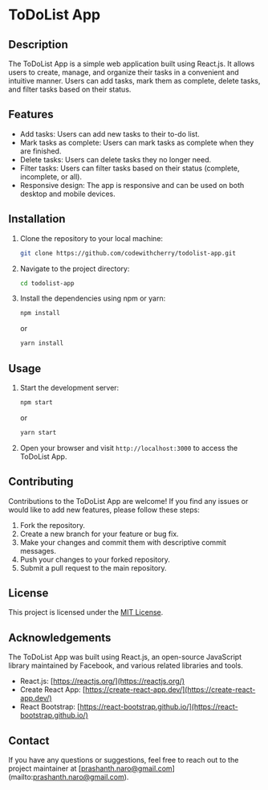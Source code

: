 
# ToDoList App

## Description
The ToDoList App is a simple web application built using React.js. It allows users to create, manage, and organize their tasks in a convenient and intuitive manner. Users can add tasks, mark them as complete, delete tasks, and filter tasks based on their status.

## Features
- Add tasks: Users can add new tasks to their to-do list.
- Mark tasks as complete: Users can mark tasks as complete when they are finished.
- Delete tasks: Users can delete tasks they no longer need.
- Filter tasks: Users can filter tasks based on their status (complete, incomplete, or all).
- Responsive design: The app is responsive and can be used on both desktop and mobile devices.

## Installation
1. Clone the repository to your local machine:
   ```bash
   git clone https://github.com/codewithcherry/todolist-app.git
   ```
2. Navigate to the project directory:
   ```bash
   cd todolist-app
   ```
3. Install the dependencies using npm or yarn:
   ```bash
   npm install
   ```
   or
   ```bash
   yarn install
   ```

## Usage
1. Start the development server:
   ```bash
   npm start
   ```
   or
   ```bash
   yarn start
   ```
2. Open your browser and visit `http://localhost:3000` to access the ToDoList App.

## Contributing
Contributions to the ToDoList App are welcome! If you find any issues or would like to add new features, please follow these steps:
1. Fork the repository.
2. Create a new branch for your feature or bug fix.
3. Make your changes and commit them with descriptive commit messages.
4. Push your changes to your forked repository.
5. Submit a pull request to the main repository.

## License
This project is licensed under the [MIT License](https://opensource.org/licenses/MIT).

## Acknowledgements
The ToDoList App was built using React.js, an open-source JavaScript library maintained by Facebook, and various related libraries and tools.

- React.js: [https://reactjs.org/](https://reactjs.org/)
- Create React App: [https://create-react-app.dev/](https://create-react-app.dev/)
- React Bootstrap: [https://react-bootstrap.github.io/](https://react-bootstrap.github.io/)

## Contact
If you have any questions or suggestions, feel free to reach out to the project maintainer at [prashanth.naro@gmail.com] (mailto:prashanth.naro@gmail.com).
```

